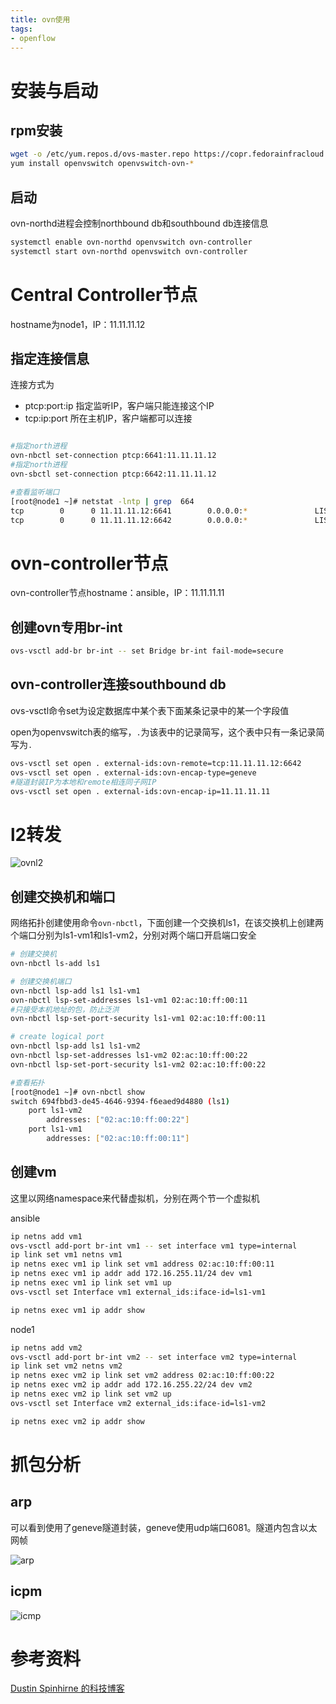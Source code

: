 ```yaml
---
title: ovn使用
tags:
- openflow
---
```


# 安装与启动

## rpm安装

```bash
wget -o /etc/yum.repos.d/ovs-master.repo https://copr.fedorainfracloud.org/coprs/leifmadsen/ovs-master/repo/epel-7/leifmadsen-ovs-master-epel-7.repo
yum install openvswitch openvswitch-ovn-*
```

<!--more-->

## 启动

ovn-northd进程会控制northbound db和southbound db连接信息

```bash
systemctl enable ovn-northd openvswitch ovn-controller
systemctl start ovn-northd openvswitch ovn-controller
```

# Central Controller节点

hostname为node1，IP：11.11.11.12

## 指定连接信息

连接方式为

- ptcp:port:ip 指定监听IP，客户端只能连接这个IP
- tcp:ip:port 所在主机IP，客户端都可以连接

```bash

#指定north进程
ovn-nbctl set-connection ptcp:6641:11.11.11.12
#指定north进程
ovn-sbctl set-connection ptcp:6642:11.11.11.12

#查看监听端口
[root@node1 ~]# netstat -lntp | grep  664
tcp        0      0 11.11.11.12:6641        0.0.0.0:*               LISTEN      9007/ovsdb-server
tcp        0      0 11.11.11.12:6642        0.0.0.0:*               LISTEN      9015/ovsdb-server

```
# ovn-controller节点

ovn-controller节点hostname：ansible，IP：11.11.11.11

## 创建ovn专用br-int

```bash
ovs-vsctl add-br br-int -- set Bridge br-int fail-mode=secure
```

## ovn-controller连接southbound db

ovs-vsctl命令set为设定数据库中某个表下面某条记录中的某一个字段值

open为openvswitch表的缩写，`.`为该表中的记录简写，这个表中只有一条记录简写为`.`

```bash
ovs-vsctl set open . external-ids:ovn-remote=tcp:11.11.11.12:6642
ovs-vsctl set open . external-ids:ovn-encap-type=geneve
#隧道封装IP为本地和remote相连同子网IP
ovs-vsctl set open . external-ids:ovn-encap-ip=11.11.11.11
```
# l2转发

![ovnl2](https://qiniu.li-rui.top/ovnl2.png)

## 创建交换机和端口

网络拓扑创建使用命令`ovn-nbctl`，下面创建一个交换机ls1，在该交换机上创建两个端口分别为ls1-vm1和ls1-vm2，分别对两个端口开启端口安全


```bash
# 创建交换机
ovn-nbctl ls-add ls1

# 创建交换机端口
ovn-nbctl lsp-add ls1 ls1-vm1
ovn-nbctl lsp-set-addresses ls1-vm1 02:ac:10:ff:00:11
#只接受本机地址的包，防止泛洪
ovn-nbctl lsp-set-port-security ls1-vm1 02:ac:10:ff:00:11

# create logical port
ovn-nbctl lsp-add ls1 ls1-vm2
ovn-nbctl lsp-set-addresses ls1-vm2 02:ac:10:ff:00:22
ovn-nbctl lsp-set-port-security ls1-vm2 02:ac:10:ff:00:22

#查看拓扑
[root@node1 ~]# ovn-nbctl show
switch 694fbbd3-de45-4646-9394-f6eaed9d4880 (ls1)
    port ls1-vm2
        addresses: ["02:ac:10:ff:00:22"]
    port ls1-vm1
        addresses: ["02:ac:10:ff:00:11"]

```

## 创建vm

这里以网络namespace来代替虚拟机，分别在两个节一个虚拟机

ansible

```bash
ip netns add vm1
ovs-vsctl add-port br-int vm1 -- set interface vm1 type=internal
ip link set vm1 netns vm1
ip netns exec vm1 ip link set vm1 address 02:ac:10:ff:00:11
ip netns exec vm1 ip addr add 172.16.255.11/24 dev vm1
ip netns exec vm1 ip link set vm1 up
ovs-vsctl set Interface vm1 external_ids:iface-id=ls1-vm1

ip netns exec vm1 ip addr show
```

node1

```bash
ip netns add vm2
ovs-vsctl add-port br-int vm2 -- set interface vm2 type=internal
ip link set vm2 netns vm2
ip netns exec vm2 ip link set vm2 address 02:ac:10:ff:00:22
ip netns exec vm2 ip addr add 172.16.255.22/24 dev vm2
ip netns exec vm2 ip link set vm2 up
ovs-vsctl set Interface vm2 external_ids:iface-id=ls1-vm2

ip netns exec vm2 ip addr show
```

# 抓包分析

## arp

可以看到使用了geneve隧道封装，geneve使用udp端口6081。隧道内包含以太网帧

![arp](https://qiniu.li-rui.top/arp.png)

## icpm

![icmp](https://qiniu.li-rui.top/icmp.png)

# 参考资料

[Dustin Spinhirne 的科技博客](http://blog.spinhirne.com/2016/09/a-primer-on-ovn.html)